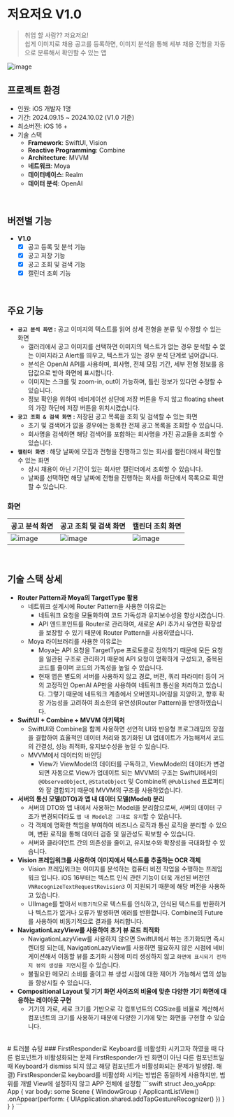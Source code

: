 # 저요저요 V1.0

> 취업 할 사람?? 저요저요!<br/>쉽게 이미지로 채용 공고를 등록하면, 이미지 분석을 통해 세부 채용 전형을 자동으로 분류해서 확인할 수 있는 앱


![image](https://github.com/user-attachments/assets/3d6dec24-915c-4e2f-9f50-b5895fd9b8b5)

## 프로젝트 환경

- 인원: iOS 개발자 1명
- 기간: 2024.09.15 ~ 2024.10.02 (V1.0 기준)
- 최소버전: iOS 16 +
- 기술 스택
    - **Framework**: SwiftUI, Vision
    - **Reactive Programming**: Combine
    - **Architecture**: MVVM
    - **네트워크**: Moya
    - **데이터베이스**: Realm
    - **데이터 분석**: OpenAI


<br/>

## 버전별 기능
- **V1.0**
  - [x] 공고 등록 및 분석 기능
  - [x] 공고 저장 기능
  - [x] 공고 조회 및 검색 기능
  - [x] 캘린더 조회 기능

<br/>

## 주요 기능

- **`공고 분석 화면` :** 공고 이미지의 텍스트를 읽어 상세 전형을 분류 및 수정할 수 있는 화면
    - 갤러리에서 공고 이미지를 선택하면 이미지의 텍스트가 없는 경우 분석할 수 없는 이미지라고 Alert를 띄우고, 텍스트가 있는 경우 분석 단계로 넘어갑니다.
    - 분석은 OpenAI API를 사용하며, 회사명, 전체 모집 기간, 세부 전형 정보를 응답값으로 받아 화면에 표시합니다.
    - 이미지는 스크롤 및 zoom-in, out이 가능하며, 틀린 정보가 있다면 수정할 수 있습니다.
    - 정보 확인을 위하여 네비게이션 상단에 저장 버튼을 두지 않고 floating sheet의 가장 하단에 저장 버튼을 위치시켰습니다.
- **`공고 조회 & 검색 화면` :** 저장된 공고 목록을 조회 및 검색할 수 있는 화면
    - 초기 및 검색어가 없을 경우에는 등록한 전체 공고 목록을 조회할 수 있습니다.
    - 회사명을 검색하면 해당 검색어를 포함하는 회사명을 가진 공고들을 조회할 수 있습니다. 
- **`캘린더 화면`** : 해당 날짜에 모집과 전형을 진행하고 있는 회사를 캘린더에서 확인할 수 있는 화면
    - 상시 채용이 아닌 기간이 있는 회사만 캘린더에서 조회할 수 있습니다.
    - 날짜를 선택하면 해당 날짜에 전형을 진행하는 회사를 하단에서 목록으로 확안할 수 있습니다.

### 화면
|공고 분석 화면|공고 조회 및 검색 화면|캘린더 조회 화면|
|--|--|--|
|![image](https://github.com/user-attachments/assets/d3167d94-d01e-4e47-92b0-13437fcd4219)|![image](https://github.com/user-attachments/assets/cdfe9bd5-4bc8-4d2d-ad8e-fd3d4788c8b2)|![image](https://github.com/user-attachments/assets/2d8575b3-b0c3-45f7-b45c-0baf1efec089)|


<br/>

## 기술 스택 상세

- **Router Pattern과 Moya의 TargetType 활용**
    - 네트워크 설계시에 Router Pattern을 사용한 이유로는
        - 네트워크 요청을 모듈화하여 코드 가독성과 유지보수성을 향상시켰습니다.
        - API 엔드포인트를 Router로 관리하여, 새로운 API 추가시 유연한 확장성을 보장할 수 있기 때문에 Router Pattern을 사용하였습니다.
    - Moya 라이브러리를 사용한 이유로는
        - Moya는 API 요청을 TargetType 프로토콜로 정의하기 때문에 모든 요청을 일관된 구조로 관리하기 때문에 API 요청이 명확하게 구성되고, 중복된 코드를 줄이며 코드의 가독성을 높일 수 있습니다.
        - 현재 앱은 별도의 서버를 사용하지 않고 경로, 버전, 쿼리 파라미터 등이 거의 고정적인 OpenAI AP만을 사용하여 네트워크 통신을 처리하고 있습니다. 그렇기 때문에 네트워크 계층에서 오버엔지니어링을 지양하고, 향후 확장 가능성을 고려하여 최소한의 유연성(Router Pattern)을 반영하였습니다.
- **SwiftUI + Combine + MVVM 아키텍처**
    - SwiftUI와 Combine을 함께 사용하면 선언적 UI와 반응형 프로그래밍의 장점을 결합하여 효율적인 데이터 처리와 동기화된 UI 업데이트가 가능해져서 코드의 간결성, 성능 최적화, 유지보수성을 높일 수 있습니다.
    - MVVM에서 데이터의 바인딩
        - View가 ViewModel의 데이터를 구독하고, ViewModel의 데이터가 변경되면 자동으로 View가 업데이트 되는 MVVM의 구조는 SwiftUI에서의 `@ObservedObject`, `@StateObject` 및 Combine의 `@Published` 프로퍼티와 잘 결합되기 때문에 MVVM의 구조를 사용하였습니다.
- **서버의 통신 모델(DTO)과 앱 내 데이터 모델(Model) 분리**
    - 서버의 DTO와 앱 내에서 사용하는 Model을 분리함으로써, 서버의 데이터 구조가 변경되더라도 `앱 내 Model은 그대로 유지`할 수 있습니다.
    - 각 객체에 명확한 책임을 부여하여 비즈니스 로직과 통신 로직을 분리할 수 있으며, 변환 로직을 통해 데이터 검증 및 일관성도 확보할 수 있습니다.
    - 서버와 클라이언트 간의 의존성을 줄이고, 유지보수와 확장성을 극대화할 수 있습니다.
- **Vision 프레임워크를 사용하여 이미지에서 텍스트를 추출하는 OCR 객체**
    - Vision 프레임워크는 이미지를 분석하는 컴퓨터 비전 작업을 수행하는 프레임워크 입니다. iOS 16부터는 텍스트 인식 관련 기능이 더욱 개선된 버전인 `VNRecognizeTextRequestRevision3` 이 지원되기 때문에 해당 버전을 사용하고 있습니다.
    - UIImage를 받아서 `비동기적`으로 텍스트를 인식하고, 인식된 텍스트를 반환하거나 텍스트가 없거나 오류가 발생하면 에러를 반환합니다. Combine의 Future를 사용하여 비동기적으로 결과를 처리합니다.
- **NavigationLazyView를 사용하여 초기 뷰 로드 최적화**
    - NavigationLazyView를 사용하지 않으면 SwiftUI에서 뷰는 초기화되면 즉시 렌더링 되는데, NavigationLazyView를 사용하면 필요하지 않은 시점에 네비게이션해서 이동할 뷰를 초기화 시점에 미리 생성하지 않고 `화면에 표시되기 전까지 뷰의 생성을 지연`시킬 수 있습니다.
    - 불필요한 메모리 소비를 줄이고 뷰 생성 시점에 대한 제어가 가능해서 앱의 성능을 향상시킬 수 있습니다.
- **Compositional Layout 및 기기 화면 사이즈의 비율에 맞춘 다양한 기기 화면에 대응하는 레이아웃 구현**
    - 기기의 가로, 세로 크기를 기반으로 각 컴포넌트의 CGSize를 비율로 계산해서 컴포넌트의 크기를 사용하기 때문에 다양한 기기에 맞는 화면을 구현할 수 있습니다.

 <br/>
# 트러블 슈팅
### FirstResponder로 Keyboard를 비활성화 시키고자 하였을 때 다른 컴포넌트가 비활성화되는 문제
FirstResponder가 빈 화면이 아닌 다른 컴포넌트일 때 Keyboard가 dismiss 되지 않고 해당 컴포넌트가 비활성화되는 문제가 발생함.
해결) FirstResponder로 keyboard를 비활성화 시키는 방법은 동일하게 사용하지만, 범위를 개별 View에 설정하지 않고 APP 전체에 설정함
```swift
struct Jeo_yoApp: App {
   var body: some Scene {
       WindowGroup {
           ApplicantListView()
               .onAppear(perform: {
                   UIApplication.shared.addTapGestureRecognizer()
               })
       }
   }
}
```
